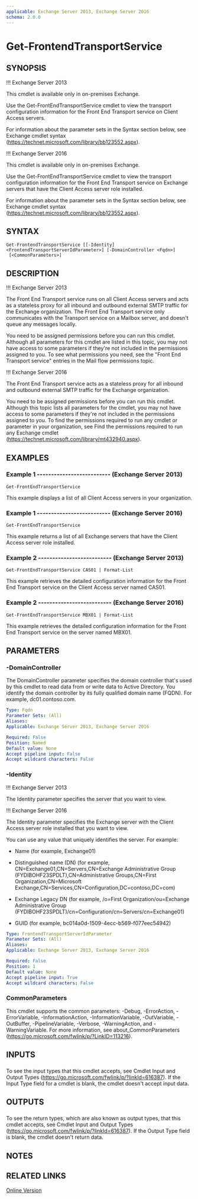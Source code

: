 ```yaml
---
applicable: Exchange Server 2013, Exchange Server 2016
schema: 2.0.0
---
```


# Get-FrontendTransportService

## SYNOPSIS
!!! Exchange Server 2013

This cmdlet is available only in on-premises Exchange.

Use the Get-FrontEndTransportService cmdlet to view the transport configuration information for the Front End Transport service on Client Access servers.

For information about the parameter sets in the Syntax section below, see Exchange cmdlet syntax (https://technet.microsoft.com/library/bb123552.aspx).

!!! Exchange Server 2016

This cmdlet is available only in on-premises Exchange.

Use the Get-FrontEndTransportService cmdlet to view the transport configuration information for the Front End Transport service on Exchange servers that have the Client Access server role installed.

For information about the parameter sets in the Syntax section below, see Exchange cmdlet syntax (https://technet.microsoft.com/library/bb123552.aspx).

## SYNTAX

```
Get-FrontendTransportService [[-Identity] <FrontendTransportServerIdParameter>] [-DomainController <Fqdn>]
 [<CommonParameters>]
```

## DESCRIPTION
!!! Exchange Server 2013

The Front End Transport service runs on all Client Access servers and acts as a stateless proxy for all inbound and outbound external SMTP traffic for the Exchange organization. The Front End Transport service only communicates with the Transport service on a Mailbox server, and doesn't queue any messages locally.

You need to be assigned permissions before you can run this cmdlet. Although all parameters for this cmdlet are listed in this topic, you may not have access to some parameters if they're not included in the permissions assigned to you. To see what permissions you need, see the "Front End Transport service" entries in the Mail flow permissions topic.

!!! Exchange Server 2016

The Front End Transport service acts as a stateless proxy for all inbound and outbound external SMTP traffic for the Exchange organization.

You need to be assigned permissions before you can run this cmdlet. Although this topic lists all parameters for the cmdlet, you may not have access to some parameters if they're not included in the permissions assigned to you. To find the permissions required to run any cmdlet or parameter in your organization, see Find the permissions required to run any Exchange cmdlet (https://technet.microsoft.com/library/mt432940.aspx).

## EXAMPLES

### Example 1 -------------------------- (Exchange Server 2013)
```
Get-FrontEndTransportService
```

This example displays a list of all Client Access servers in your organization.

### Example 1 -------------------------- (Exchange Server 2016)
```
Get-FrontEndTransportService
```

This example returns a list of all Exchange servers that have the Client Access server role installed.

### Example 2 -------------------------- (Exchange Server 2013)
```
Get-FrontEndTransportService CAS01 | Format-List
```

This example retrieves the detailed configuration information for the Front End Transport service on the Client Access server named CAS01.

### Example 2 -------------------------- (Exchange Server 2016)
```
Get-FrontEndTransportService MBX01 | Format-List
```

This example retrieves the detailed configuration information for the Front End Transport service on the server named MBX01.

## PARAMETERS

### -DomainController
The DomainController parameter specifies the domain controller that's used by this cmdlet to read data from or write data to Active Directory. You identify the domain controller by its fully qualified domain name (FQDN). For example, dc01.contoso.com.

```yaml
Type: Fqdn
Parameter Sets: (All)
Aliases:
Applicable: Exchange Server 2013, Exchange Server 2016

Required: False
Position: Named
Default value: None
Accept pipeline input: False
Accept wildcard characters: False
```

### -Identity
!!! Exchange Server 2013

The Identity parameter specifies the server that you want to view.



!!! Exchange Server 2016

The Identity parameter specifies the Exchange server with the Client Access server role installed that you want to view.

You can use any value that uniquely identifies the server. For example:

- Name (for example, Exchange01)

- Distinguished name (DN) (for example, CN=Exchange01,CN=Servers,CN=Exchange Administrative Group (FYDIBOHF23SPDLT),CN=Administrative Groups,CN=First Organization,CN=Microsoft Exchange,CN=Services,CN=Configuration,DC=contoso,DC=com)

- Exchange Legacy DN (for example, /o=First Organization/ou=Exchange Administrative Group (FYDIBOHF23SPDLT)/cn=Configuration/cn=Servers/cn=Exchange01)

- GUID (for example, bc014a0d-1509-4ecc-b569-f077eec54942)



```yaml
Type: FrontendTransportServerIdParameter
Parameter Sets: (All)
Aliases:
Applicable: Exchange Server 2013, Exchange Server 2016

Required: False
Position: 1
Default value: None
Accept pipeline input: True
Accept wildcard characters: False
```

### CommonParameters
This cmdlet supports the common parameters: -Debug, -ErrorAction, -ErrorVariable, -InformationAction, -InformationVariable, -OutVariable, -OutBuffer, -PipelineVariable, -Verbose, -WarningAction, and -WarningVariable. For more information, see about_CommonParameters (https://go.microsoft.com/fwlink/p/?LinkID=113216).

## INPUTS

###  
To see the input types that this cmdlet accepts, see Cmdlet Input and Output Types (https://go.microsoft.com/fwlink/p/?linkId=616387). If the Input Type field for a cmdlet is blank, the cmdlet doesn't accept input data.

## OUTPUTS

###  
To see the return types, which are also known as output types, that this cmdlet accepts, see Cmdlet Input and Output Types (https://go.microsoft.com/fwlink/p/?linkId=616387). If the Output Type field is blank, the cmdlet doesn't return data.

## NOTES

## RELATED LINKS

[Online Version](https://technet.microsoft.com/library/12908079-b1ef-4a8b-82ba-fc92a342032e.aspx)

